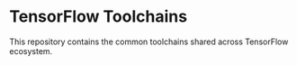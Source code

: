 # TensorFlow Toolchains

This repository contains the common toolchains shared across TensorFlow
ecosystem.
